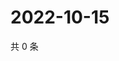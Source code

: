 # 2022-10-15

共 0 条

<!-- BEGIN WEIBO -->
<!-- 最后更新时间 Sat Oct 15 2022 02:24:49 GMT+0800 (China Standard Time) -->

<!-- END WEIBO -->
